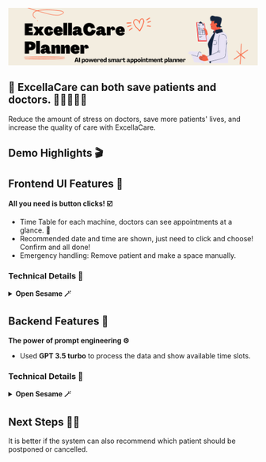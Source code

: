 ![Header Image](./banner.png)

## 🏥 ExcellaCare can both save patients and doctors. 🧑‍⚕️🙆‍♀️✨

Reduce the amount of stress on doctors, save more patients' lives,
and increase the quality of care with ExcellaCare.

## Demo Highlights 🎬

## Frontend UI Features 🎨

**All you need is button clicks! ☑️**

* Time Table for each machine, doctors can see appointments at a glance. 👀
* Recommended date and time are shown, just need to click and choose! Confirm and all done!
* Emergency handling: Remove patient and make a space manually.

### Technical Details 🧰

<details>
<summary>
    <b>Open Sesame 🪄</b>
</summary>
For simplicity, we made few assumptions:

- timetable only shows 5 days. 
- Treatment should be done every day constantly except for emergency case.

</details>

## Backend Features 🤖

**The power of prompt engineering ⚙️**

* Used **GPT 3.5 turbo** to process the data and show available time slots.

### Technical Details 🧰

<details>
<summary>
    <b>Open Sesame 🪄</b>
</summary>

### Prompt Example

```python
data_to_be_known = ("TrueBeam, VitalBeam, Unique are the machine names for radiotherapy. Overweight patient can't "
                        "use VitalBeam. Underweight patient should prioritize VitalBeam. If the treatment has to be "
                        "done today, and there is no available date and time today, then return only machine name "
                        "which should be used.")

patient_condition = (f" Patient is {weight_type}, who has {cancer_type} cancer at {cancer_stage}. "
                         f"The treatment time per session is {treatment_session_time}.")

available_time_and_date_data = (f" Here is the available date and time for each machine: "
                                    f"{available_time_and_date_for_each_machine}")

instructions = (f"/Calendar_data finished/ Please find the 5 continuous days the machine can be used in the range, "
                    f"{the_range_of_date_the_patient_should_start}. Based on the condition, {machine_priority}, return "
                    f"the best machine to be used, and as many available time as possible per date. Make available date"
                    f"for all machines which can be used. The date should be continuous "
                    f"5 days, and each day, the treatment starting time can be +/-2 hours.")
                    
summary = data_to_be_known + patient_condition + available_time_and_date_data + instructions
```
Finally, summary is fed into GPT 3.5 turbo to generate the available time slots.

### GPT response Example
```bach
Based on the condition given, the available machines for the treatment are VitalBeam and TrueBeam. Here are the available dates and times for each machine, with a window of +/- 2 hours for the treatment starting time:

VitalBeam:
2023-11-01: 11:00-11:15, 12:00-12:15, 13:30-13:45
2023-11-02: 11:00-11:15, 12:00-12:15, 12:30-12:45
2023-11-03: 10:00-10:15, 15:30-15:45
2023-11-04: 9:00-9:15, 9:30-9:45, 10:00-10:15
2023-11-05: 9:00-9:15, 11:00-11:15, 12:30-12:45

TrueBeam:
2023-11-01: 12:30-12:45, 13:30-13:45, 16:00-16:15
2023-11-02: 14:30-14:45, 13:30-13:45, 14:00-14:15
2023-11-03: 14:00-14:15, 11:00-11:15, 15:00-15:15
2023-11-04: 12:00-12:15, 12:30-12:45, 16:30-16:45, 16:00-16:15
2023-11-05: 13:00-13:15, 9:00-9:15, 15:30-15:45, 14:00-14:15
```
That is how we can retrieve the available time slots for each machine, and
pass it to the frontend.

</details>

## Next Steps 🏃‍♀️

It is better if the system can also recommend which patient should be postponed or cancelled.